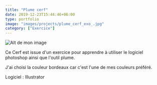 ```yaml
---
title: "Plume cerf"
date: 2019-12-23T15:44:46+06:00
type: portfolio
image: "images/projects/plume_cerf_exo_.jpg"
category: ["Exercice"]
---
```


![Alt de mon image](/images/projects/plume_cerf_exo_.jpg)

Ce Cerf est issue d'un exercice pour apprendre à utiliser le logiciel photoshop ainsi que l'outil plume. 

J'ai choisi la couleur bordeaux car c'est l'une de mes couleurs préféré.

Logiciel : Illustrator

